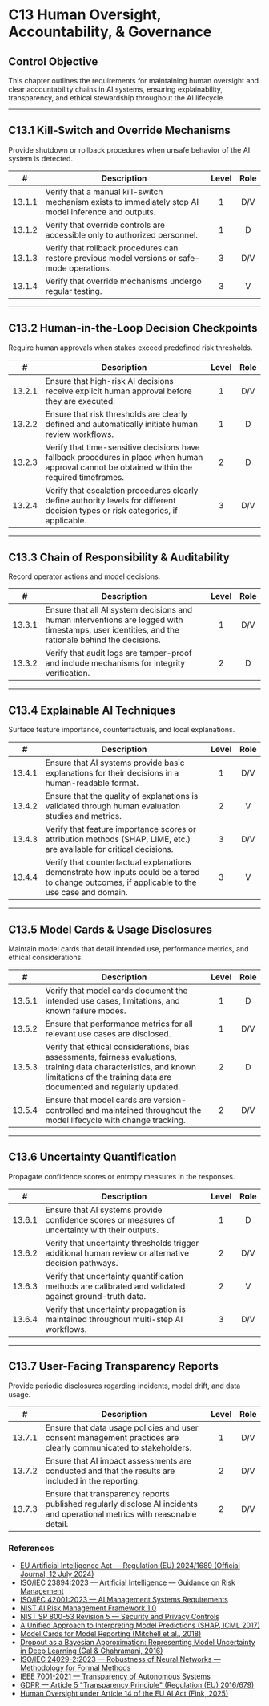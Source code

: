 # C13 Human Oversight, Accountability, & Governance

## Control Objective

This chapter outlines the requirements for maintaining human oversight and clear accountability chains in AI systems, ensuring explainability, transparency, and ethical stewardship throughout the AI lifecycle.

---

## C13.1 Kill-Switch and Override Mechanisms

Provide shutdown or rollback procedures when unsafe behavior of the AI system is detected.

|   #    | Description                                                                                           | Level | Role |
| :----: | ----------------------------------------------------------------------------------------------------- | :---: | :--: |
| 13.1.1 | Verify that a manual kill-switch mechanism exists to immediately stop AI model inference and outputs. |   1   | D/V  |
| 13.1.2 | Verify that override controls are accessible only to authorized personnel.                            |   1   |  D   |
| 13.1.3 | Verify that rollback procedures can restore previous model versions or safe-mode operations.          |   3   | D/V  |
| 13.1.4 | Verify that override mechanisms undergo regular testing.                                              |   3   |  V   |

---

## C13.2 Human-in-the-Loop Decision Checkpoints

Require human approvals when stakes exceed predefined risk thresholds.

|   #    | Description                                                                                                                                   | Level | Role |
| :----: | --------------------------------------------------------------------------------------------------------------------------------------------- | :---: | :--: |
| 13.2.1 | Ensure that high-risk AI decisions receive explicit human approval before they are executed.                                                  |   1   | D/V  |
| 13.2.2 | Ensure that risk thresholds are clearly defined and automatically initiate human review workflows.                                            |   1   |  D   |
| 13.2.3 | Verify that time-sensitive decisions have fallback procedures in place when human approval cannot be obtained within the required timeframes. |   2   |  D   |
| 13.2.4 | Verify that escalation procedures clearly define authority levels for different decision types or risk categories, if applicable.             |   3   | D/V  |

---

## C13.3 Chain of Responsibility & Auditability

Record operator actions and model decisions.

|   #    | Description                                                                                                                                      | Level | Role |
| :----: | ------------------------------------------------------------------------------------------------------------------------------------------------ | :---: | :--: |
| 13.3.1 | Ensure that all AI system decisions and human interventions are logged with timestamps, user identities, and the rationale behind the decisions. |   1   | D/V  |
| 13.3.2 | Verify that audit logs are tamper-proof and include mechanisms for integrity verification.                                                       |   2   |  D   |

---

## C13.4 Explainable AI Techniques

Surface feature importance, counterfactuals, and local explanations.

|   #    | Description                                                                                                                                   | Level | Role |
| :----: | --------------------------------------------------------------------------------------------------------------------------------------------- | :---: | :--: |
| 13.4.1 | Ensure that AI systems provide basic explanations for their decisions in a human-readable format.                                             |   1   | D/V  |
| 13.4.2 | Ensure that the quality of explanations is validated through human evaluation studies and metrics.                                            |   2   |  V   |
| 13.4.3 | Verify that feature importance scores or attribution methods (SHAP, LIME, etc.) are available for critical decisions.                         |   3   | D/V  |
| 13.4.4 | Verify that counterfactual explanations demonstrate how inputs could be altered to change outcomes, if applicable to the use case and domain. |   3   |  V   |

---

## C13.5 Model Cards & Usage Disclosures

Maintain model cards that detail intended use, performance metrics, and ethical considerations.

|   #    | Description                                                                                                                                                                                 | Level | Role |
| :----: | ------------------------------------------------------------------------------------------------------------------------------------------------------------------------------------------- | :---: | :--: |
| 13.5.1 | Verify that model cards document the intended use cases, limitations, and known failure modes.                                                                                              |   1   |  D   |
| 13.5.2 | Ensure that performance metrics for all relevant use cases are disclosed.                                                                                                                   |   1   | D/V  |
| 13.5.3 | Verify that ethical considerations, bias assessments, fairness evaluations, training data characteristics, and known limitations of the training data are documented and regularly updated. |   2   |  D   |
| 13.5.4 | Ensure that model cards are version-controlled and maintained throughout the model lifecycle with change tracking.                                                                          |   2   | D/V  |

---

## C13.6 Uncertainty Quantification

Propagate confidence scores or entropy measures in the responses.

|   #    | Description                                                                                            | Level | Role |
| :----: | ------------------------------------------------------------------------------------------------------ | :---: | :--: |
| 13.6.1 | Ensure that AI systems provide confidence scores or measures of uncertainty with their outputs.        |   1   |  D   |
| 13.6.2 | Verify that uncertainty thresholds trigger additional human review or alternative decision pathways.   |   2   | D/V  |
| 13.6.3 | Verify that uncertainty quantification methods are calibrated and validated against ground-truth data. |   2   |  V   |
| 13.6.4 | Verify that uncertainty propagation is maintained throughout multi-step AI workflows.                  |   3   | D/V  |

---

## C13.7 User-Facing Transparency Reports

Provide periodic disclosures regarding incidents, model drift, and data usage.

|   #    | Description                                                                                                                | Level | Role |
| :----: | -------------------------------------------------------------------------------------------------------------------------- | :---: | :--: |
| 13.7.1 | Ensure that data usage policies and user consent management practices are clearly communicated to stakeholders.            |   1   | D/V  |
| 13.7.2 | Ensure that AI impact assessments are conducted and that the results are included in the reporting.                        |   2   | D/V  |
| 13.7.3 | Ensure that transparency reports published regularly disclose AI incidents and operational metrics with reasonable detail. |   2   | D/V  |

### References

* [EU Artificial Intelligence Act — Regulation (EU) 2024/1689 (Official Journal, 12 July 2024)](https://eur-lex.europa.eu/eli/reg/2024/1689/oj)
* [ISO/IEC 23894:2023 — Artificial Intelligence — Guidance on Risk Management](https://www.iso.org/standard/77304.html)
* [ISO/IEC 42001:2023 — AI Management Systems Requirements](https://www.iso.org/standard/81230.html)
* [NIST AI Risk Management Framework 1.0](https://nvlpubs.nist.gov/nistpubs/ai/nist.ai.100-1.pdf)
* [NIST SP 800-53 Revision 5 — Security and Privacy Controls](https://nvlpubs.nist.gov/nistpubs/SpecialPublications/NIST.SP.800-53r5.pdf)
* [A Unified Approach to Interpreting Model Predictions (SHAP, ICML 2017)](https://arxiv.org/abs/1705.07874)
* [Model Cards for Model Reporting (Mitchell et al., 2018)](https://arxiv.org/abs/1810.03993)
* [Dropout as a Bayesian Approximation: Representing Model Uncertainty in Deep Learning (Gal & Ghahramani, 2016)](https://arxiv.org/abs/1506.02142)
* [ISO/IEC 24029-2:2023 — Robustness of Neural Networks — Methodology for Formal Methods](https://www.iso.org/standard/79804.html)
* [IEEE 7001-2021 — Transparency of Autonomous Systems](https://standards.ieee.org/ieee/7001/6929/)
* [GDPR — Article 5 "Transparency Principle" (Regulation (EU) 2016/679)](https://eur-lex.europa.eu/legal-content/EN/TXT/PDF/?uri=CELEX%3A32016R0679)
* [Human Oversight under Article 14 of the EU AI Act (Fink, 2025)](https://papers.ssrn.com/sol3/papers.cfm?abstract_id=5147196)

